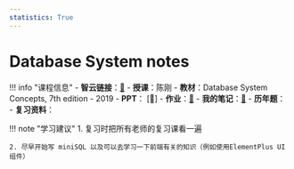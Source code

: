 ```yaml
---
statistics: True
---
```


# Database System notes

!!! info "课程信息"
    - **智云链接**：[🔗](https://classroom.zju.edu.cn/coursedetail?course_id=69537)
    - **授课**：陈刚
    - **教材**：Database System Concepts, 7th edition - 2019
    - **PPT**： [📁]
    - **作业**：[📝](homework.md)
    - **我的笔记**：[📝](Chapter1.md)
    - **历年题**：
    - **复习资料**：

!!! note "学习建议"
    1. 复习时把所有老师的复习课看一遍

    2. 尽早开始写 miniSQL 以及可以去学习一下前端有关的知识（例如使用ElementPlus UI组件）